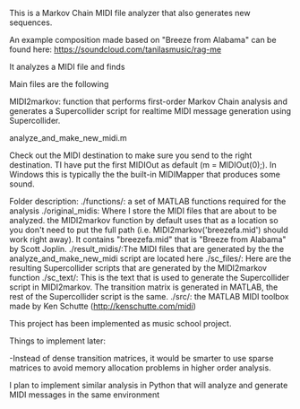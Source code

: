 This is a Markov Chain MIDI file analyzer that also generates new sequences.

An example composition made based on "Breeze from Alabama" can be found here:
https://soundcloud.com/tanilasmusic/rag-me

It analyzes a MIDI file and finds

Main files are the following

MIDI2markov: function that performs first-order Markov Chain analysis and generates a Supercollider script for realtime MIDI message generation using Supercollider.

analyze_and_make_new_midi.m

Check out the MIDI destination to make sure you send to the right destination. TI have put the first MIDIOut as default (m = MIDIOut(0);). In Windows this is typically the the built-in MIDIMapper that produces some sound.




Folder description:
./functions/: a set of MATLAB functions required for the analysis
./original_midis: Where I store the MIDI files that are about to be analyzed. the MIDI2markov function by default uses that as a location so you don't need to put the full path (i.e. MIDI2markov('breezefa.mid') should work right away). It contains "breezefa.mid" that is "Breeze from Alabama" by Scott Joplin.
./result_midis/:The MIDI files that are generated by the the analyze_and_make_new_midi script are located here
./sc_files/: Here are the resulting Supercollider scripts that are generated by the MIDI2markov function
./sc_text/: This is the text that is used to generate the Supercollider script in MIDI2markov. The transition matrix is generated in MATLAB, the rest of the Supercollider script is the same.
./src/: the MATLAB MIDI toolbox made by Ken Schutte (http://kenschutte.com/midi)


This project has been implemented as music school project. 

Things to implement later:

-Instead of dense transition matrices, it would be smarter to use sparse matrices to avoid memory allocation problems in higher order analysis.


I plan to implement similar analysis in Python that will analyze and generate MIDI messages in the same environment


